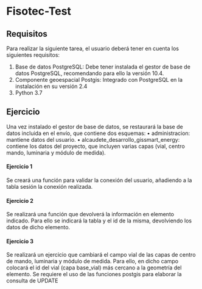 # Fisotec-Test


## Requisitos
Para realizar la siguiente tarea, el usuario deberá tener en cuenta los siguientes
requisitos:
1. Base de datos PostgreSQL: Debe tener instalada el gestor de base de datos
PostgreSQL, recomendando para ello la versión 10.4.
2. Componente geoespacial Postgis: Integrado con PostgreSQL en la instalación en su
versión 2.4
3. Python 3.7

## Ejercicio
Una vez instalado el gestor de base de datos, se restaurará la base de datos incluida en
el envío, que contiene dos esquemas:
• administracion: mantiene datos del usuario.
• alcaudete_desarrollo_gissmart_energy: contiene los datos del proyecto, que incluyen
varias capas (vial, centro mando, luminaria y módulo de medida).


#### Ejercicio 1

Se creará una función para validar la conexión del usuario, añadiendo a la tabla sesión
la conexión realizada.


#### Ejercicio 2

Se realizará una función que devolverá la información en elemento indicado. Para ello
se indicará la tabla y el id de la misma, devolviendo los datos de dicho elemento.

#### Ejercicio 3

Se realizará un ejercicio que cambiará el campo vial de las capas de centro de mando,
luminaria y módulo de medida.
Para ello, en dicho campo colocará el id del vial (capa base_vial) más cercano a la
geometría del elemento.
Se requiere el uso de las funciones postgis para elaborar la consulta de UPDATE